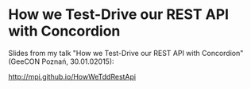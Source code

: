 # How we Test-Drive our REST API with Concordion

Slides from my talk "How we Test-Drive our REST API with Concordion" (GeeCON Poznań, 30.01.02015):

http://mpi.github.io/HowWeTddRestApi
